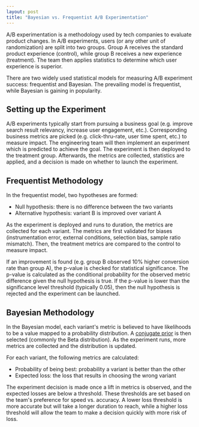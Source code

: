 ```yaml
---
layout: post
title: "Bayesian vs. Frequentist A/B Experimentation"
---
```


A/B experimentation is a methodology used by tech companies to evaluate product changes. In A/B experiments, users (or any other unit of randomization) are split into two groups. Group A receives the standard product experience (control), while group B receives a new experience (treatment). The team then applies statistics to determine which user experience is superior.

There are two widely used statistical models for measuring A/B experiment success: frequentist and Bayesian. The prevailing model is frequentist, while Bayesian is gaining in popularity.

## Setting up the Experiment

A/B experiments typically start from pursuing a business goal (e.g. improve search result relevancy, increase user engagement, etc.). Corresponding business metrics are picked (e.g. click-thru-rate, user time spent, etc.) to measure impact. The engineering team will then implement an experiment which is predicted to achieve the goal. The experiment is then deployed to the treatment group. Afterwards, the metrics are collected, statistics are applied, and a decision is made on whether to launch the experiment.

## Frequentist Methodology

In the frequentist model, two hypotheses are formed:

- Null hypothesis: there is no difference between the two variants
- Alternative hypothesis: variant B is improved over variant A

As the experiment is deployed and runs to duration, the metrics are collected for each variant. The metrics are first validated for biases (instrumentation error, external conditions, selection bias, sample ratio mismatch). Then, the treatment metrics are compared to the control to measure impact.

If an improvement is found (e.g. group B observed 10% higher conversion rate than group A), the p-value is checked for statistical significance. The p-value is calculated as the conditional probability for the observed metric difference given the null hypothesis is true. If the p-value is lower than the significance level threshold (typically 0.05), then the null hypothesis is rejected and the experiment can be launched.

## Bayesian Methodology

In the Bayesian model, each variant's metric is believed to have likelihoods to be a value mapped to a probability distribution. A [conjugate prior](https://en.wikipedia.org/wiki/Conjugate_prior) is then selected (commonly the Beta distribution). As the experiment runs, more metrics are collected and the distribution is updated.

For each variant, the following metrics are calculated:

- Probability of being best: probability a variant is better than the other
- Expected loss: the loss that results in choosing the wrong variant

The experiment decision is made once a lift in metrics is observed, and the expected losses are below a threshold. These thresholds are set based on the team's preference for speed vs. accuracy. A lower loss threshold is more accurate but will take a longer duration to reach, while a higher loss threshold will allow the team to make a decision quickly with more risk of loss.
